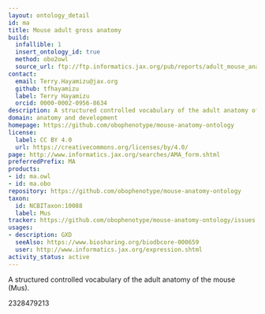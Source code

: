 ```yaml
---
layout: ontology_detail
id: ma
title: Mouse adult gross anatomy
build:
  infallible: 1
  insert_ontology_id: true
  method: obo2owl
  source_url: ftp://ftp.informatics.jax.org/pub/reports/adult_mouse_anatomy.obo
contact:
  email: Terry.Hayamizu@jax.org
  github: tfhayamizu
  label: Terry Hayamizu
  orcid: 0000-0002-0956-8634
description: A structured controlled vocabulary of the adult anatomy of the mouse (Mus).
domain: anatomy and development
homepage: https://github.com/obophenotype/mouse-anatomy-ontology
license:
  label: CC BY 4.0
  url: https://creativecommons.org/licenses/by/4.0/
page: http://www.informatics.jax.org/searches/AMA_form.shtml
preferredPrefix: MA
products:
- id: ma.owl
- id: ma.obo
repository: https://github.com/obophenotype/mouse-anatomy-ontology
taxon:
  id: NCBITaxon:10088
  label: Mus
tracker: https://github.com/obophenotype/mouse-anatomy-ontology/issues
usages:
- description: GXD
  seeAlso: https://www.biosharing.org/biodbcore-000659
  user: http://www.informatics.jax.org/expression.shtml
activity_status: active
---
```


A structured controlled vocabulary of the adult anatomy of the mouse (Mus).



 2328479213
